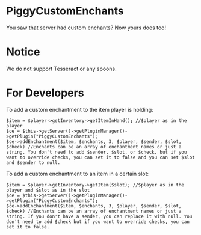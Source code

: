 # PiggyCustomEnchants
You saw that server had custom enchants? Now yours does too!

# Notice
We do not support Tesseract or any spoons.

# For Developers

To add a custom enchantment to the item player is holding:
```
$item = $player->getInventory->getItemInHand(); //$player as in the player
$ce = $this->getServer()->getPluginManager()->getPlugin("PiggyCustomEnchants");
$ce->addEnchantment($item, $enchants, 3, $player, $sender, $slot, $check) //Enchants can be an array of enchantment names or just a string. You don't need to add $sender, $slot, or $check, but if you want to override checks, you can set it to false and you can set $slot and $sender to null.
```

To add a custom enchantment to an item in a certain slot:
```
$item = $player->getInventory->getItem($slot); //$player as in the player and $slot as in the slot
$ce = $this->getServer()->getPluginManager()->getPlugin("PiggyCustomEnchants");
$ce->addEnchantment($item, $enchants, 3, $player, $sender, $slot, $check) //Enchants can be an array of enchantment names or just a string. If you don't have a sender, you can replace it with null. You don't need to add $check but if you want to override checks, you can set it to false.
```

